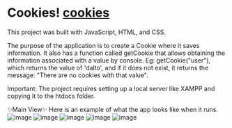 # Cookies! [cookies](https://github.com/DarielEGM/Cookies/assets/123778387/3e42598a-c595-4ddf-ad8b-6cd6a6cc7706)

This project was built with JavaScript, HTML, and CSS.

The purpose of the application is to create a Cookie where it saves information. It also has a function called getCookie that allows obtaining the information associated with a value by console. Eg: getCookie("user"), which returns the value of 'dalto', and if it does not exist, it returns the message: "There are no cookies with that value". 

Important: The project requires setting up a local server like XAMPP and copying it to the htdocs folder.

✨Main View✨
Here is an example of what the app looks like when it runs.
![image](https://github.com/DarielEGM/Cookies/assets/123778387/7a9dde5a-989a-4eae-8b11-75903994ee09)
![image](https://github.com/DarielEGM/Cookies/assets/123778387/eb4f4e84-069f-4e17-ba37-43546cafb973)
![image](https://github.com/DarielEGM/Cookies/assets/123778387/abcb8212-76fa-40ff-a49f-df5ccdf93603)
![image](https://github.com/DarielEGM/Cookies/assets/123778387/01cd381a-77b9-4cc8-886e-7bd47c84b570)
![image](https://github.com/DarielEGM/Cookies/assets/123778387/7de1505a-21ab-4e32-b7bb-f9a25123697a)


